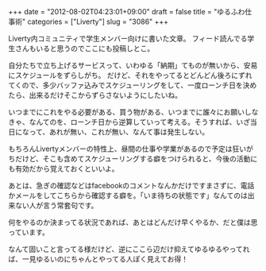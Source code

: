 +++
date = "2012-08-02T04:23:01+09:00"
draft = false
title = "ゆるふわ仕事術"
categories = ["Liverty"]
slug = "3086"
+++

Liverty内コミュニティで学生メンバー向けに書いた文章。
フィード読んでる学生さんもいると思うのでここにも投稿しとこ。

自分たちで立ち上げるサービスって、いわゆる「納期」てものが無いから、安易にスケジュールをずらしがち。
だけど、それをやってるとどんどん後ろにずれてくので、多少バッファ込みでスケジューリングをして、一度ローンチ日を決めたら、出来るだけそこからずらさないようにしたいね。

いつまでにこれをやる必要がある、買う物がある、いつまでに誰々にお願いしなきゃ、なんてのを、ローンチ日から逆算していって考える。そうすれば、いざ当日になって、あれが無い、これが無い、なんて事は発生しない。

もちろんLivertyメンバーの特性上、昼間の仕事や学業があるので予定は狂いがちだけど、そこも含めてスケジューリングする癖をつけられると、今後の活動にも有効だから覚えておくといいよ。

あとは、急ぎの確認などはfacebookのコメントなんかだけですまさずに、電話かメールをしてこちらから確認する癖を。「いま待ちの状態です」なんてのは出来ない人が言う常套句です。

何をやるのか決まってる状況であれば、あとはどんだけ早くやるか、だと僕は思っています。

なんて固いこと言ってる様だけど、逆にここら辺だけ抑えてゆるゆるやってれば、一見ゆるいのにちゃんとやってる人ぽく見えてお得！

